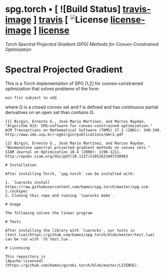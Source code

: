 # spg.torch • [ ![Build Status] [travis-image] ] [travis] [ ![License] [license-image] ] [license]

*Torch Spectral Projected Gradient (SPG) Methods for Convex-Constrained Optimization*

[travis-image]: https://travis-ci.org/bamos/spg.torch.png?branch=master
[travis]: http://travis-ci.org/bamos/spg.torch

[license-image]: http://img.shields.io/badge/license-Apache--2-blue.svg?style=flat
[license]: LICENSE

# Spectral Projected Gradient

This is a Torch implementation of SPG [1,2] for
convex-constrained optimization that solves problems of the form

```
min f(x) subject to x∈Ω
```

where Ω is a closed convex set and
f is defined and has continuous partial derivatives
on an open set than contains Ω.

```
[1] Birgin, Ernesto G., José Mario Martínez, and Marcos Raydan.
"Algorithm 813: SPG—software for convex-constrained optimization."
ACM Transactions on Mathematical Software (TOMS) 27.3 (2001): 340-349.
http://www.ime.usp.br/~egbirgin/publications/bmr2.pdf

[2] Birgin, Ernesto G., José Mario Martínez, and Marcos Raydan.
"Nonmonotone spectral projected gradient methods on convex sets."
SIAM Journal on Optimization 10.4 (2000): 1196-1211.
http://epubs.siam.org/doi/pdf/10.1137/S1052623497330963

# Installation

After installing Torch, `spg.torch` can be installed with:

1. `luarocks install https://raw.githubusercontent.com/bamos/spg.torch/master/spg-scm-1.rockspec`
2. Cloning this repo and running `luarocks make`.

# Usage

The following solves the linear program

# Tests

After installing the library with `luarocks`, our tests in
[test.lua](https://github.com/bamos/spg.torch/blob/master/test.lua)
can be run with `th test.lua`.

# Licensing

This repository is
[Apache-licensed](https://github.com/bamos/gurobi.torch/blob/master/LICENSE).
